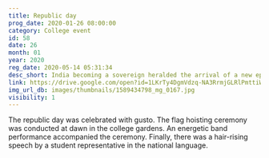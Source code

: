```yaml
---
title: Republic day
prog_date: 2020-01-26 08:00:00
category: College event
id: 58
date: 26
month: 01
year: 2020
reg_date: 2020-05-14 05:31:34
desc_short: India becoming a sovereign heralded the arrival of a new epoch of development on all fronts. The Republic day makes us rejoice being part of Bharat's growth.
link: https://drive.google.com/open?id=1LKrTy4DgmVdzq-NA3RrmjGLRlPmttiWp
img_url_db: images/thumbnails/1589434798_mg_0167.jpg
visibility: 1
---
```


The republic day was celebrated with gusto. The flag hoisting ceremony was conducted at dawn in the college gardens. An energetic band performance accompanied the ceremony. Finally, there was a hair-rising speech by a student representative in the national language.